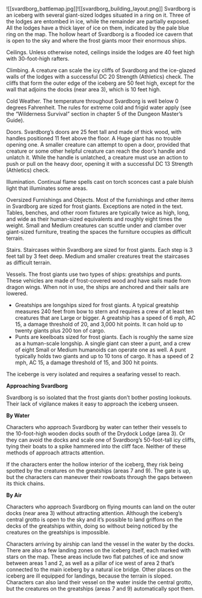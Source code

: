![[svardborg_battlemap.jpg]]![[svardborg_building_layout.png]]
Svardborg is an iceberg with several giant-sized lodges situated in a ring on it. Three of the lodges are entombed in ice, while the remainder are partially exposed. All the lodges have a thick layer of ice on them, indicated by the pale blue ring on the map. The hollow heart of Svardborg is a flooded ice cavern that is open to the sky and where the frost giants moor their enormous ships.

Ceilings. Unless otherwise noted, ceilings inside the lodges are 40 feet high with 30-foot-high rafters.

Climbing. A creature can scale the icy cliffs of Svardborg and the ice-glazed walls of the lodges with a successful DC 20 Strength (Athletics) check. The cliffs that form the outer edge of the iceberg are 50 feet high, except for the wall that adjoins the docks (near area 3), which is 10 feet high.

Cold Weather. The temperature throughout Svardborg is well below 0 degrees Fahrenheit. The rules for extreme cold and frigid water apply (see the “Wilderness Survival” section in chapter 5 of the Dungeon Master’s Guide).

Doors. Svardborg’s doors are 25 feet tall and made of thick wood, with handles positioned 11 feet above the floor. A Huge giant has no trouble opening one. A smaller creature can attempt to open a door, provided that creature or some other helpful creature can reach the door’s handle and unlatch it. While the handle is unlatched, a creature must use an action to push or pull on the heavy door, opening it with a successful DC 13 Strength (Athletics) check.

Illumination. Continual flame spells cast on torch sconces cast a pale bluish light that illuminates some areas.

Oversized Furnishings and Objects. Most of the furnishings and other items in Svardborg are sized for frost giants. Exceptions are noted in the text. Tables, benches, and other room fixtures are typically twice as high, long, and wide as their human-sized equivalents and roughly eight times the weight. Small and Medium creatures can scuttle under and clamber over giant-sized furniture, treating the spaces the furniture occupies as difficult terrain.

Stairs. Staircases within Svardborg are sized for frost giants. Each step is 3 feet tall by 3 feet deep. Medium and smaller creatures treat the staircases as difficult terrain.

Vessels. The frost giants use two types of ships: greatships and punts. These vehicles are made of frost-covered wood and have sails made from dragon wings. When not in use, the ships are anchored and their sails are lowered.

-   Greatships are longships sized for frost giants. A typical greatship measures 240 feet from bow to stern and requires a crew of at least ten creatures that are Large or bigger. A greatship has a speed of 6 mph, AC 15, a damage threshold of 20, and 3,000 hit points. It can hold up to twenty giants plus 200 ton of cargo.
-   Punts are keelboats sized for frost giants. Each is roughly the same size as a human-scale longship. A single giant can steer a punt, and a crew of eight Small or Medium humanoids can operate one as well. A punt typically holds two giants and up to 10 tons of cargo. It has a speed of 2 mph, AC 15, a damage threshold of 15, and 300 hit points.

The iceberge is very isolated and requires a seafaring vessel to reach.

**Approaching Svardborg**

Svardborg is so isolated that the frost giants don’t bother posting lookouts. Their lack of vigilance makes it easy to approach the iceberg unseen.

**By Water**

Characters who approach Svardborg by water can tether their vessels to the 10-foot-high wooden docks south of the Drydock Lodge (area 3). Or they can avoid the docks and scale one of Svardborg’s 50-foot-tall icy cliffs, tying their boats to a spike hammered into the cliff face. Neither of these methods of approach attracts attention.

If the characters enter the hollow interior of the iceberg, they risk being spotted by the creatures on the greatships (areas 7 and 9). The gate is up, but the characters can maneuver their rowboats through the gaps between its thick chains.

**By Air**

Characters who approach Svardborg on flying mounts can land on the outer docks (near area 3) without attracting attention. Although the iceberg’s central grotto is open to the sky and it’s possible to land griffons on the decks of the greatships within, doing so without being noticed by the creatures on the greatships is impossible.

Characters arriving by airship can land the vessel in the water by the docks. There are also a few landing zones on the iceberg itself, each marked with stars on the map. These areas include two flat patches of ice and snow between areas 1 and 2, as well as a pillar of ice west of area 2 that’s connected to the main iceberg by a natural ice bridge. Other places on the iceberg are ill equipped for landings, because the terrain is sloped. Characters can also land their vessel on the water inside the central grotto, but the creatures on the greatships (areas 7 and 9) automatically spot them.
